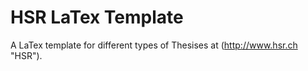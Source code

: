 # HSR LaTex Template #


A LaTex template for different types of Thesises at (http://www.hsr.ch "HSR").